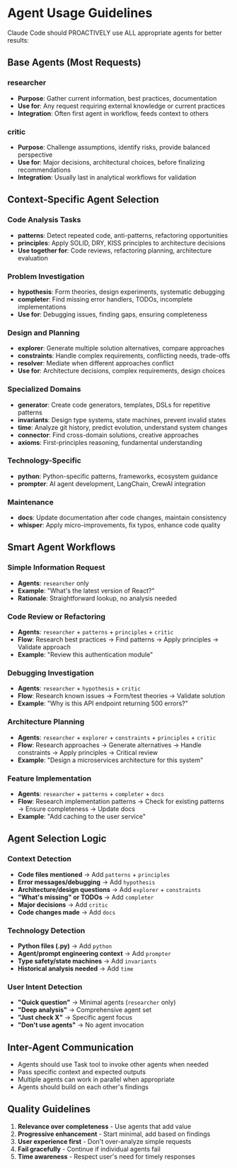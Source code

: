 # Agent Usage Guidelines

Claude Code should PROACTIVELY use ALL appropriate agents for better results:

## Base Agents (Most Requests)

### researcher
- **Purpose**: Gather current information, best practices, documentation
- **Use for**: Any request requiring external knowledge or current practices
- **Integration**: Often first agent in workflow, feeds context to others

### critic  
- **Purpose**: Challenge assumptions, identify risks, provide balanced perspective
- **Use for**: Major decisions, architectural choices, before finalizing recommendations
- **Integration**: Usually last in analytical workflows for validation

## Context-Specific Agent Selection

### Code Analysis Tasks
- **patterns**: Detect repeated code, anti-patterns, refactoring opportunities
- **principles**: Apply SOLID, DRY, KISS principles to architecture decisions
- **Use together for**: Code reviews, refactoring planning, architecture evaluation

### Problem Investigation
- **hypothesis**: Form theories, design experiments, systematic debugging
- **completer**: Find missing error handlers, TODOs, incomplete implementations  
- **Use for**: Debugging issues, finding gaps, ensuring completeness

### Design and Planning
- **explorer**: Generate multiple solution alternatives, compare approaches
- **constraints**: Handle complex requirements, conflicting needs, trade-offs
- **resolver**: Mediate when different approaches conflict
- **Use for**: Architecture decisions, complex requirements, design choices

### Specialized Domains
- **generator**: Create code generators, templates, DSLs for repetitive patterns
- **invariants**: Design type systems, state machines, prevent invalid states
- **time**: Analyze git history, predict evolution, understand system changes
- **connector**: Find cross-domain solutions, creative approaches
- **axioms**: First-principles reasoning, fundamental understanding

### Technology-Specific
- **python**: Python-specific patterns, frameworks, ecosystem guidance
- **prompter**: AI agent development, LangChain, CrewAI integration

### Maintenance
- **docs**: Update documentation after code changes, maintain consistency
- **whisper**: Apply micro-improvements, fix typos, enhance code quality

## Smart Agent Workflows

### Simple Information Request
- **Agents**: `researcher` only
- **Example**: "What's the latest version of React?"
- **Rationale**: Straightforward lookup, no analysis needed

### Code Review or Refactoring
- **Agents**: `researcher` + `patterns` + `principles` + `critic`
- **Flow**: Research best practices → Find patterns → Apply principles → Validate approach
- **Example**: "Review this authentication module"

### Debugging Investigation  
- **Agents**: `researcher` + `hypothesis` + `critic`
- **Flow**: Research known issues → Form/test theories → Validate solution
- **Example**: "Why is this API endpoint returning 500 errors?"

### Architecture Planning
- **Agents**: `researcher` + `explorer` + `constraints` + `principles` + `critic`
- **Flow**: Research approaches → Generate alternatives → Handle constraints → Apply principles → Critical review
- **Example**: "Design a microservices architecture for this system"

### Feature Implementation
- **Agents**: `researcher` + `patterns` + `completer` + `docs`
- **Flow**: Research implementation patterns → Check for existing patterns → Ensure completeness → Update docs
- **Example**: "Add caching to the user service"

## Agent Selection Logic

### Context Detection
- **Code files mentioned** → Add `patterns` + `principles`
- **Error messages/debugging** → Add `hypothesis`  
- **Architecture/design questions** → Add `explorer` + `constraints`
- **"What's missing" or TODOs** → Add `completer`
- **Major decisions** → Add `critic`
- **Code changes made** → Add `docs`

### Technology Detection
- **Python files (.py)** → Add `python`
- **Agent/prompt engineering context** → Add `prompter`
- **Type safety/state machines** → Add `invariants`
- **Historical analysis needed** → Add `time`

### User Intent Detection
- **"Quick question"** → Minimal agents (`researcher` only)
- **"Deep analysis"** → Comprehensive agent set
- **"Just check X"** → Specific agent focus
- **"Don't use agents"** → No agent invocation

## Inter-Agent Communication
- Agents should use Task tool to invoke other agents when needed
- Pass specific context and expected outputs
- Multiple agents can work in parallel when appropriate
- Agents should build on each other's findings

## Quality Guidelines
1. **Relevance over completeness** - Use agents that add value
2. **Progressive enhancement** - Start minimal, add based on findings
3. **User experience first** - Don't over-analyze simple requests  
4. **Fail gracefully** - Continue if individual agents fail
5. **Time awareness** - Respect user's need for timely responses